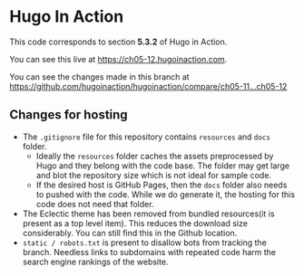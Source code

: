 Hugo In Action
===============

This code corresponds to section **5.3.2** of Hugo in Action.

You can see this live at https://ch05-12.hugoinaction.com.

You can see the changes made in this branch at https://github.com/hugoinaction/hugoinaction/compare/ch05-11...ch05-12

Changes for hosting
--------------------

* The `.gitignore` file for this repository contains `resources` and `docs` folder.
  * Ideally the `resources` folder caches the assets preprocessed by Hugo and they belong with the code base. The folder may get large and blot the repository size which is not ideal for sample code.
  * If the desired host is GitHub Pages, then the `docs` folder also needs to pushed with the code. While we do generate it, the hosting for this code does not need that folder.
* The Eclectic theme has been removed from bundled resources(it is present as a top level item). This reduces the download size considerably. You can still find this in the Github location.
* `static / robots.txt` is present to disallow bots from tracking the branch. Needless links to subdomains with repeated code harm the search engine rankings of the website.

